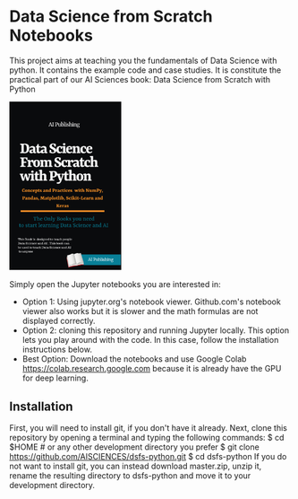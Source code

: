 # Data Science from Scratch Notebooks
This project aims at teaching you the fundamentals of Data Science with python. It contains the example code and case studies. It is constitute the practical part of our AI Sciences book: Data Science from Scratch with Python

<img src="AIPUBLISHING_dsfswp_VN.png" width="200">

Simply open the Jupyter notebooks you are interested in:
* Option 1: Using jupyter.org's notebook viewer. Github.com's notebook viewer also works but it is slower and the math formulas are not displayed correctly.
* Option 2: cloning this repository and running Jupyter locally. This option lets you play around with the code. In this case, follow the installation instructions below.
* Best Option: Download the notebooks and use Google Colab https://colab.research.google.com because it is already have the GPU for deep learning.

## Installation
First, you will need to install git, if you don't have it already.
Next, clone this repository by opening a terminal and typing the following commands:
$ cd $HOME  # or any other development directory you prefer 
$ git clone https://github.com/AISCIENCES/dsfs-python.git 
$ cd dsfs-python 
If you do not want to install git, you can instead download master.zip, unzip it, rename the resulting directory to dsfs-python and move it to your development directory.

